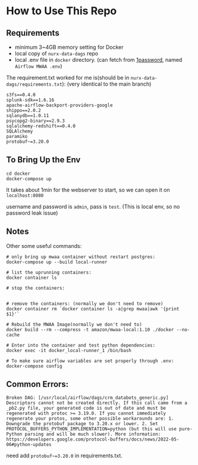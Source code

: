 # How to Use This Repo

## Requirements

- minimum 3~4GB memory setting for Docker
- local copy of `nurx-data-dags` repo
- local .env file in `docker` directory. (can fetch from [1password](https://my.1password.com/vaults/q53fddt66zfb7dwjqsilk2i3ee/allitems/u2yh2okx2veshij66rpo56qk5m), named `Airflow MWAA .env`)

The requirement.txt worked for me is(should be in `nurx-data-dags/requirements.txt`): (very identical to the main branch)
```
s3fs==0.4.0
splunk-sdk==1.6.16
apache-airflow-backport-providers-google
shippo==2.0.2
sqlanydb==1.0.11
psycopg2-binary==2.9.3
sqlalchemy-redshift==0.4.0
SQLAlchemy
paramiko
protobuf~=3.20.0
```

## To Bring Up the Env

```
cd docker
docker-compose up
```

It takes about 1min for the webserver to start, so we can open it on `localhost:8080`

username and password is `admin`, pass is `test`. (This is local env, so no password leak issue)


## Notes

Other some useful commands:
```
# only bring up mwaa container without restart postgres:
docker-compose up --build local-runner

# list the uprunning containers:
docker container ls

# stop the containers:


# remove the containers: (normally we don't need to remove)
docker container rm `docker container ls -a|grep mwaa|awk '{print $1}'`

# Rebuild the MWAA Image(normally we don't need to)
docker build --rm --compress -t amazon/mwaa-local:1.10 ./docker --no-cache

# Enter into the container and test python dependencies:
docker exec -it docker_local-runner_1 /bin/bash

# To make sure airflow variables are set properly through .env:
docker-compose config
```

## Common Errors:

```
Broken DAG: [/usr/local/airflow/dags/crm_databots_generic.py] Descriptors cannot not be created directly. If this call came from a _pb2.py file, your generated code is out of date and must be regenerated with protoc >= 3.19.0. If you cannot immediately regenerate your protos, some other possible workarounds are: 1. Downgrade the protobuf package to 3.20.x or lower. 2. Set PROTOCOL_BUFFERS_PYTHON_IMPLEMENTATION=python (but this will use pure-Python parsing and will be much slower). More information: https://developers.google.com/protocol-buffers/docs/news/2022-05-06#python-updates
```

need add `protobuf~=3.20.0` in requirements.txt.
